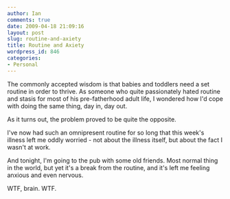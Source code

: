 ```yaml
---
author: Ian
comments: true
date: 2009-04-18 21:09:16
layout: post
slug: routine-and-axiety
title: Routine and Axiety
wordpress_id: 846
categories:
- Personal
---
```


The commonly accepted wisdom is that babies and toddlers need a set routine in order to thrive.  As someone who quite passionately hated routine and stasis for most of his pre-fatherhood adult life, I wondered how I'd cope with doing the same thing, day in, day out.

As it turns out, the problem proved to be quite the opposite.

I've now had such an omnipresent routine for so long that this week's illness left me oddly worried - not about the illness itself, but about the fact I wasn't at work.

And tonight, I'm going to the pub with some old friends.  Most normal thing in the world, but yet it's a break from the routine, and it's left me feeling anxious and even nervous.

WTF, brain.  WTF.
